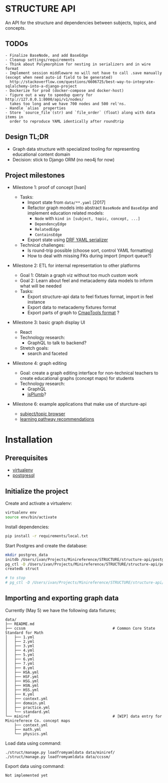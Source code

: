STRUCTURE API
=============
An API for the structure and dependencies between subjects, topics, and concepts.



  TODOs
  -----
    - Finalize BaseNode, and add BaseEdge
    - Cleanup settings/requirements
    - Think about Polymorphism for nesting in serializers and in wire format
    - Implement session middleware no will not have to call .save manually (except when need auto-id field to be generated)
      http://stackoverflow.com/questions/6606725/best-way-to-integrate-sqlalchemy-into-a-django-project
    - Dockerize for prod (docker-compose and docker-host)
    - figure out a way to speedup query for http://127.0.0.1:8000/api/v1/nodes/
      takes too long and we have 700 nodes and 500 rel'ns.
    - Handle `alias` properties
    - Store `source_file`(str) and `file_order` (float) along with data items in
      order to reproduce YAML identically after roundtrip


Design TL;DR
------------
  - Graph data structure with specialized tooling for representing educational content domain
  - Decision: stick to Django ORM (no neo4j for now)



Project milestones
------------------

  - Milestone 1: proof of concept [Ivan]
    - Tasks:
      - Import state from `data/**.yaml` [2017]
      - Refactor graph models into abstract `BaseNode` and `BaseEdge` and implement
        education related models:
          - `Node` with `kind in [subject, topic, concept, ...]`
          - `DependencyEdge`
          - `RelatedEdge`
          - `ContainsEdge`
      - Export state using
        [DRF YAML serializer](http://jpadilla.github.io/django-rest-framework-yaml/)
    - Technical challenges:
      - Is round-trip possible (choose sort, control YAML formatting)
      - How to deal with missing FKs during import (import queue?)

  - Milestone 2: ETL for internal representation to other platforms
    - Goal 1: Obtain a graph viz without too much custom work
    - Goal 2: Learn about feel and metacademy data models to inform what will be needed
    - Tasks:
      - Export structure-api data to feel fixtues format, import in feel instance
      - Export data to metacademy fixtures format
      - Export parts of graph to [CmapTools format](http://cmap.ihmc.us/xml/CXL.html) ?

  - Milestone 3: basic graph display UI
    - React
    - Technology research:
      - GraphQL to talk to backend?
    - Stretch goals:
      - search and faceted

  - Milestone 4: graph editing
    - Goal: create a graph editing interface for non-technical teachers to create
      educational graphs (concept maps) for students
    - Technology research:
      - GraphQL
      - [jsPlumb](https://jsplumbtoolkit.com/demos/toolkit/database-visualizer/index.html)? 

  - Milestone 6: example applications that make use of sturcture-api
    - [subject/topic browser](https://github.com/minireference/structure-api/blob/master/docs/about.md#browsing)
    - [learning pathway recommendations](https://github.com/minireference/structure-api/blob/master/docs/about.md#content-recommendation)








# Installation

## Prerequisites
- [virtualenv](https://virtualenv.pypa.io/en/latest/)
- [postgresql](http://www.postgresql.org/)



## Initialize the project
Create and activate a virtualenv:

```bash
virtualenv env
source env/bin/activate
```


Install dependencies:

```bash
pip install -r requirements/local.txt
```

Start Postgres and create the database:

```bash
mkdir postgres_data
initdb /Users/ivan/Projects/Minireference/STRUCTURE/structure-api/postgres_data
pg_ctl -D /Users/ivan/Projects/Minireference/STRUCTURE/structure-api/postgres_data start
createdb struct

# to stop
# pg_ctl -D /Users/ivan/Projects/Minireference/STRUCTURE/structure-api/postgres_data stop
```


Importing and exporting graph data
----------------------------------
Currently (May 5) we have the following data fixtures;

```
data/
├── README.md
├── ccssm                                       # Common Core State Standard for Math
│   ├── 1.yml
│   ├── 2.yml
│   ├── 3.yml
│   ├── 4.yml
│   ├── 5.yml
│   ├── 6.yml
│   ├── 7.yml
│   ├── 8.yml
│   ├── HSA.yml
│   ├── HSF.yml
│   ├── HSG.yml
│   ├── HSN.yml
│   ├── HSS.yml
│   ├── K.yml
│   ├── context.yml
│   ├── domain.yml
│   ├── practice.yml
│   └── standard.yml
└── miniref                                     # [WIP] data entry for Minireferece Co. concept maps
    ├── context.yml
    ├── math.yml
    └── physics.yml
```


Load data using command:

    ./struct/manage.py loadfromyamldata data/miniref/
    ./struct/manage.py loadfromyamldata data/ccssm/


Export data using command:

    Not implemented yet

